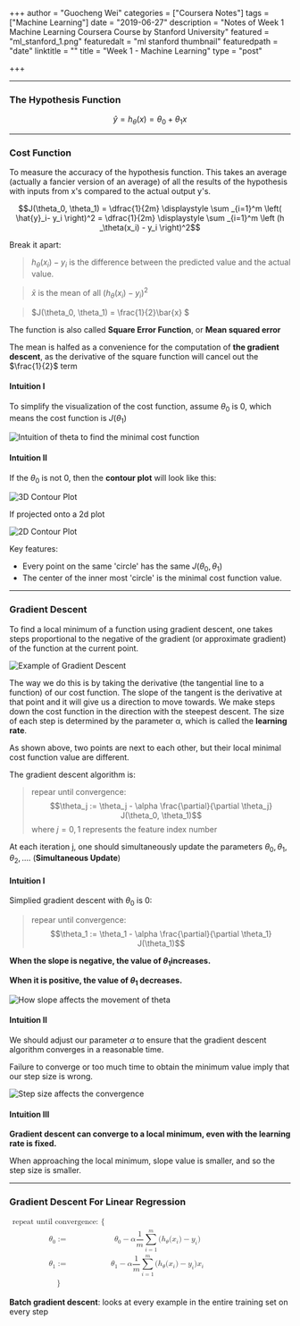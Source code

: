 +++
author = "Guocheng Wei"
categories = ["Coursera Notes"]
tags = ["Machine Learning"]
date = "2019-06-27"
description = "Notes of Week 1 Machine Learning Coursera Course by Stanford University"
featured = "ml_stanford_1.png"
featuredalt = "ml stanford thumbnail"
featuredpath = "date"
linktitle = ""
title = "Week 1 - Machine Learning"
type = "post"

+++

---
### The Hypothesis Function
$$\hat{y} = h_\theta(x) = \theta_0 + \theta_1 x$$

---
### Cost Function
To measure the accuracy of the hypothesis function. This takes an average (actually a fancier version of an average) of all the results of the hypothesis with inputs from x's compared to the actual output y's.

$$J(\theta_0, \theta_1) = \dfrac{1}{2m} \displaystyle \sum _{i=1}^m  \left( \hat{y}_i- y_i \right)^2 = \dfrac{1}{2m} \displaystyle \sum _{i=1}^m \left (h _\theta(x_i) - y_i \right)^2$$

Break it apart:

> $h_\theta (x_i) - y_i$ is the difference between the predicted value and the actual value.

> $\bar{x}$ is the mean of all $\left (h_\theta (x_i) - y_i \right)^2$

>$J(\theta_0, \theta_1) = \frac{1}{2}\bar{x} $

The function is also called **Square Error Function**, or **Mean squared error**

The mean is halfed as a convenience for the computation of **the gradient descent**, as the derivative of the square function will cancel out the $\frac{1}{2}$ term

#### Intuition Ⅰ
To simplify the visualization of the cost function, assume $\theta_0$ is 0, which means the cost function is $J(\theta_1)$

![Intuition of theta to find the minimal cost function](/img/2019/06/intuition_1.png)

#### Intuition Ⅱ
If the $\theta_0$ is not 0, then the **contour plot** will look like this:

![3D Contour Plot](/img/2019/06/contour_plot_3d.png)

If projected onto a 2d plot

![2D Contour Plot](/img/2019/06/contour_plot_2d.png)

Key features:

* Every point on the same 'circle' has the same $J(\theta_0, \theta_1)$
* The center of the inner most 'circle' is the minimal cost function value.

---
### Gradient Descent
To find a local minimum of a function using gradient descent, one takes steps proportional to the negative of the gradient (or approximate gradient) of the function at the current point.

![Example of Gradient Descent](/img/2019/06/gradient_descent_example.png)

The way we do this is by taking the derivative (the tangential line to a function) of our cost function. The slope of the tangent is the derivative at that point and it will give us a direction to move towards. We make steps down the cost function in the direction with the steepest descent. The size of each step is determined by the parameter α, which is called the **learning rate**.

As shown above, two points are next to each other, but their local minimal cost function value are different.

The gradient descent algorithm is:

> repear until convergence:
$$\theta_j := \theta_j - \alpha \frac{\partial}{\partial \theta_j} J(\theta_0, \theta_1)$$
where $j = 0,1$ represents the feature index number

At each iteration j, one should simultaneously update the parameters $\theta_0, \theta_1, \theta_2, ...$. (**Simultaneous Update**)

#### Intuition Ⅰ
Simplied gradient descent with $\theta_0$ is 0:

> repear until convergence:
$$\theta_1 := \theta_1 - \alpha \frac{\partial}{\partial \theta_1} J(\theta_1)$$

**When the slope is negative, the value of $\theta_1$ ​increases.**

**When it is positive, the value of $\theta_1$ decreases.**

![How slope affects the movement of theta](/img/2019/06/gradient_descent_intuition_slope.png)

#### Intuition Ⅱ
We should adjust our parameter $\alpha$ to ensure that the gradient descent algorithm converges in a reasonable time. 

Failure to converge or too much time to obtain the minimum value imply that our step size is wrong.

![Step size affects the convergence](/img/2019/06/gradient_descent_intuition_step.png)

#### Intuition Ⅲ
**Gradient descent can converge to a local minimum, even with the learning rate is fixed.**

When approaching the local minimum, slope value is smaller, and so the step size is smaller.

---
### Gradient Descent For Linear Regression

<math xmlns="http://www.w3.org/1998/Math/MathML">
  <mtable columnalign="right left right left right left right left right left right left" rowspacing="3pt" columnspacing="0.278em 2em 0.278em 2em 0.278em 2em 0.278em 2em 0.278em 2em 0.278em" displaystyle="true" minlabelspacing=".8em">
    <mtr>
      <mtd>
        <mtext>repeat until convergence:&#xA0;</mtext>
        <mo fence="false" stretchy="false">{</mo>
      </mtd>
      <mtd />
    </mtr>
    <mtr>
      <mtd>
        <msub>
          <mi>&#x03B8;<!-- θ --></mi>
          <mn>0</mn>
        </msub>
        <mo>:=</mo>
      </mtd>
      <mtd>
        <msub>
          <mi>&#x03B8;<!-- θ --></mi>
          <mn>0</mn>
        </msub>
        <mo>&#x2212;<!-- − --></mo>
        <mi>&#x03B1;<!-- α --></mi>
        <mfrac>
          <mn>1</mn>
          <mi>m</mi>
        </mfrac>
        <munderover>
          <mo movablelimits="false">&#x2211;<!-- ∑ --></mo>
          <mrow class="MJX-TeXAtom-ORD">
            <mi>i</mi>
            <mo>=</mo>
            <mn>1</mn>
          </mrow>
          <mrow class="MJX-TeXAtom-ORD">
            <mi>m</mi>
          </mrow>
        </munderover>
        <mo stretchy="false">(</mo>
        <msub>
          <mi>h</mi>
          <mi>&#x03B8;<!-- θ --></mi>
        </msub>
        <mo stretchy="false">(</mo>
        <msub>
          <mi>x</mi>
          <mrow class="MJX-TeXAtom-ORD">
            <mi>i</mi>
          </mrow>
        </msub>
        <mo stretchy="false">)</mo>
        <mo>&#x2212;<!-- − --></mo>
        <msub>
          <mi>y</mi>
          <mrow class="MJX-TeXAtom-ORD">
            <mi>i</mi>
          </mrow>
        </msub>
        <mo stretchy="false">)</mo>
      </mtd>
    </mtr>
    <mtr>
      <mtd>
        <msub>
          <mi>&#x03B8;<!-- θ --></mi>
          <mn>1</mn>
        </msub>
        <mo>:=</mo>
      </mtd>
      <mtd>
        <msub>
          <mi>&#x03B8;<!-- θ --></mi>
          <mn>1</mn>
        </msub>
        <mo>&#x2212;<!-- − --></mo>
        <mi>&#x03B1;<!-- α --></mi>
        <mfrac>
          <mn>1</mn>
          <mi>m</mi>
        </mfrac>
        <munderover>
          <mo movablelimits="false">&#x2211;<!-- ∑ --></mo>
          <mrow class="MJX-TeXAtom-ORD">
            <mi>i</mi>
            <mo>=</mo>
            <mn>1</mn>
          </mrow>
          <mrow class="MJX-TeXAtom-ORD">
            <mi>m</mi>
          </mrow>
        </munderover>
        <mfenced open="(" close=")">
          <mrow>
            <mo stretchy="false">(</mo>
            <msub>
              <mi>h</mi>
              <mi>&#x03B8;<!-- θ --></mi>
            </msub>
            <mo stretchy="false">(</mo>
            <msub>
              <mi>x</mi>
              <mrow class="MJX-TeXAtom-ORD">
                <mi>i</mi>
              </mrow>
            </msub>
            <mo stretchy="false">)</mo>
            <mo>&#x2212;<!-- − --></mo>
            <msub>
              <mi>y</mi>
              <mrow class="MJX-TeXAtom-ORD">
                <mi>i</mi>
              </mrow>
            </msub>
            <mo stretchy="false">)</mo>
            <msub>
              <mi>x</mi>
              <mrow class="MJX-TeXAtom-ORD">
                <mi>i</mi>
              </mrow>
            </msub>
          </mrow>
        </mfenced>
      </mtd>
    </mtr>
    <mtr>
      <mtd>
        <mo fence="false" stretchy="false">}</mo>
      </mtd>
      <mtd />
    </mtr>
  </mtable>
</math>

**Batch gradient descent**: looks at every example in the entire training set on every step
